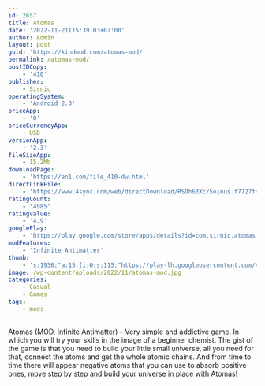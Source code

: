 ```yaml
---
id: 2657
title: Atomas
date: '2022-11-21T15:39:03+07:00'
author: Admin
layout: post
guid: 'https://kindmod.com/atomas-mod/'
permalink: /atomas-mod/
postIDCopy:
    - '410'
publisher:
    - Sirnic
operatingSystem:
    - 'Android 2.3'
priceApp:
    - '0'
priceCurrencyApp:
    - USD
versionApp:
    - '2.3'
fileSizeApp:
    - 15.2Mb
downloadPage:
    - 'https://an1.com/file_410-dw.html'
directLinkFile:
    - 'https://www.4sync.com/web/directDownload/RSDh63Xc/5oinus.f7727fd49af301e476dbf8f148067fcb'
ratingCount:
    - '4985'
ratingValue:
    - '4.9'
googlePlay:
    - 'https://play.google.com/store/apps/details?id=com.sirnic.atomas'
modFeatures:
    - 'Infinite Antimatter'
thumb:
    - 's:1936:"a:15:{i:0;s:115:"https://play-lh.googleusercontent.com/vei3FUrIlGJkdpoQs_Z0Wzae-Y8-vywUaPpqU9oVN3wOnCw5-KbWkuHIcVEUYh7Ew5M=w526-h296";i:1;s:116:"https://play-lh.googleusercontent.com/GdvksUgwn21bAHwyvu5xAUcRrIsWBzWTxMClyvoEbSlPXIpY57ui3hbAA6RGwznKMpEk=w526-h296";i:2;s:115:"https://play-lh.googleusercontent.com/o93oJVgQgJ5acz87UAP4GuSvmQl-o5XcQfWCtzpkwy8SJm0g06RTVPNfsY9ngaaLKZM=w526-h296";i:3;s:116:"https://play-lh.googleusercontent.com/k1wD0RJPLNtTn3aF7AHxD0tvme-JDxeys-Q130Or8ENQ2NiloizgkIIlb7xPvtU817hR=w526-h296";i:4;s:116:"https://play-lh.googleusercontent.com/c9kGv8na8zvFBO1ZR3MLuRA_cOZWDJGOPsGjyBfYavgervAUYFNYovOKG5PXW6Q_tsAB=w526-h296";i:5;s:114:"https://play-lh.googleusercontent.com/J6C0kQ6u120pOHCaFIis9AeVWcPZrvlIeTayteTasPQuFvYkfSPWMXLlzWyjvTNj8Q=w526-h296";i:6;s:115:"https://play-lh.googleusercontent.com/dTWaTqCoyEmezQAKdpJDYVHhNOCSbvy6xNfgD3swp-OuCeF72aCDHXtCU-OmJRQ18Fo=w526-h296";i:7;s:115:"https://play-lh.googleusercontent.com/EjMjJRcyqYWKLVQ4N_RwSWk05nSpGNqN46Q08Z4_ljrt01TKeYKC3JyhPjCEcpuQyxQ=w526-h296";i:8;s:114:"https://play-lh.googleusercontent.com/BK3rK1i50S3-uODB33kBCXnzFa_wktCQ959Ygu9ZT4k-HruB45jRU8eRV9mO2ezsjg=w526-h296";i:9;s:114:"https://play-lh.googleusercontent.com/JmdJfMYyvi9Zu4VYLD43ykyD66AHKCEaPtVGsc_EkzdHx8882_wjI2Ls49-5D5PaDw=w526-h296";i:10;s:116:"https://play-lh.googleusercontent.com/u9KDJkLprvyW6aninV7F914GN_duOCHtlljgR-JfiX9dg4tVWNqc8u9jz7OJ267fXpIv=w526-h296";i:11;s:116:"https://play-lh.googleusercontent.com/AAk-ufluYJP-JTlDBBdCa6kt6ZJlwMhpUzocx-RZj7iwWSpEky5cdRIAeMu_dkTIlL14=w526-h296";i:12;s:115:"https://play-lh.googleusercontent.com/YTs9KsGa0FqT4zYnk3Y357RdtbqqP3r6LzYDG6c6B5GI8QXn3eo7nXkQyZNr57Hk5n0=w526-h296";i:13;s:116:"https://play-lh.googleusercontent.com/WNluMYq8jPVtySVhrEIF4XkVegAJi_swiXS8QnSD6-LwwZoQIWD8bQN-_TR2FU_Hs_D_=w526-h296";i:14;s:116:"https://play-lh.googleusercontent.com/ys-RoZvOOmqJPMtl2mBAQx_uZOlppXbSnqTYKLt2RCjkqFXV6ZYidG0ZdRiANQ9_RHV_=w526-h296";}";'
image: /wp-content/uploads/2022/11/atomas-mod.jpg
categories:
    - Casual
    - Games
tags:
    - mods
---
```


Atomas (MOD, Infinite Antimatter) – Very simple and addictive game. In which you will try your skills in the image of a beginner chemist. The gist of the game is that you need to build your little small universe, all you need for that, connect the atoms and get the whole atomic chains. And from time to time there will appear negative atoms that you can use to absorb positive ones, move step by step and build your universe in place with Atomas!